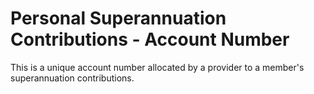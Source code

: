 # Personal Superannuation Contributions - Account Number
This is a unique account number allocated by a provider to a member's superannuation contributions.